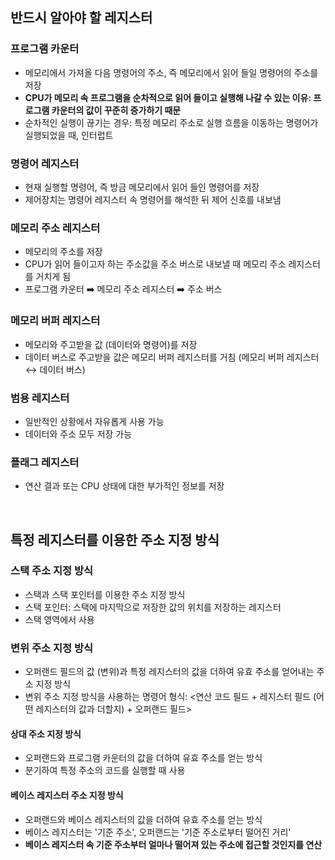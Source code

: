 ## 반드시 알아야 할 레지스터
### 프로그램 카운터
- 메모리에서 가져올 다음 명령어의 주소, 즉 메모리에서 읽어 들일 명령어의 주소를 저장
- **CPU가 메모리 속 프로그램을 순차적으로 읽어 들이고 실행해 나갈 수 있는 이유: 프로그램 카운터의 값이 꾸준히 증가하기 때문**
- 순차적인 실행이 끊기는 경우: 특정 메모리 주소로 실행 흐름을 이동하는 명령어가 실행되었을 때, 인터럽트 
### 명령어 레지스터
- 현재 실행할 명령어, 즉 방금 메모리에서 읽어 들인 명령어를 저장
- 제어장치는 명령어 레지스터 속 명령어를 해석한 뒤 제어 신호를 내보냄
### 메모리 주소 레지스터
- 메모리의 주소를 저장
- CPU가 읽어 들이고자 하는 주소값을 주소 버스로 내보낼 때 메모리 주소 레지스터를 거치게 됨
- 프로그램 카운터 ➡️ 메모리 주소 레지스터 ➡️ 주소 버스
### 메모리 버퍼 레지스터
- 메모리와 주고받을 값 (데이터와 명령어)를 저장
- 데이터 버스로 주고받을 값은 메모리 버퍼 레지스터를 거침 (메모리 버퍼 레지스터 ↔️ 데이터 버스)
### 범용 레지스터
- 일반적인 상황에서 자유롭게 사용 가능
- 데이터와 주소 모두 저장 가능
### 플래그 레지스터
- 연산 결과 또는 CPU 상태에 대한 부가적인 정보를 저장
<br/>

## 특정 레지스터를 이용한 주소 지정 방식
### 스택 주소 지정 방식
- 스택과 스택 포인터를 이용한 주소 지정 방식
- 스택 포인터: 스택에 마지막으로 저장한 값의 위치를 저장하는 레지스터
- 스택 영역에서 사용
### 변위 주소 지정 방식
- 오퍼랜드 필드의 값 (변위)과 특정 레지스터의 값을 더하여 유효 주소를 얻어내는 주소 지정 방식
- 변위 주소 지정 방식을 사용하는 명령어 형식: <연산 코드 필드 + 레지스터 필드 (어떤 레지스터의 값과 더할지) + 오퍼랜드 필드>
#### 상대 주소 지정 방식
- 오퍼랜드와 프로그램 카운터의 값을 더하여 유효 주소를 얻는 방식
- 분기하여 특정 주소의 코드를 실행할 때 사용
#### 베이스 레지스터 주소 지정 방식
- 오퍼랜드와 베이스 레지스터의 값을 더하여 유효 주소를 얻는 방식
- 베이스 레지스터는 '기준 주소', 오퍼랜드는 '기준 주소로부터 떨어진 거리'
- **베이스 레지스터 속 기준 주소부터 얼마나 떨어져 있는 주소에 접근할 것인지를 연산**
